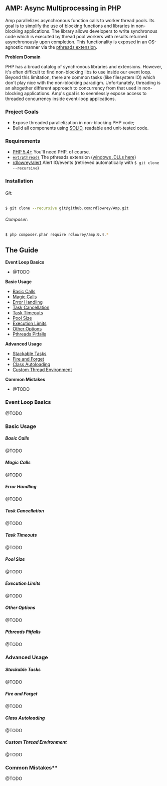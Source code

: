AMP: Async Multiprocessing in PHP
---------------------------------

Amp parallelizes asynchronous function calls to worker thread pools. Its goal is to simplify the
use of blocking functions and libraries in non-blocking applications. The library allows developers
to write synchronous code which is executed by thread pool workers with results returned
asynchronously upon completion. This functionality is exposed in an OS-agnostic manner via the
[pthreads extension][pthreads].

**Problem Domain**

PHP has a broad catalog of synchronous libraries and extensions. However, it's often difficult to
find non-blocking libs to use inside our event loop. Beyond this limitation, there are common tasks
(like filesystem IO) which don't play nice with the non-blocking paradigm. Unfortunately, threading
is an altogether different approach to concurrency from that used in non-blocking applications.
Amp's goal is to seemlessly expose access to threaded concurrency inside event-loop applications.


### Project Goals

* Expose threaded parallelization in non-blocking PHP code;
* Build all components using [SOLID][solid], readable and unit-tested code.

### Requirements

* [PHP 5.4+][php-net] You'll need PHP, of course.
* [`ext/pthreads`][pthreads] The pthreads extension ([windows .DLLs here][win-pthreads-dlls])
* [rdlowrey/alert][alert] Alert IO/events (retrieved automatically with `$ git clone --recursive`)

[php-net]: http://php.net "php.net"
[pthreads]: http://pecl.php.net/package/pthreads "pthreads"
[solid]: http://en.wikipedia.org/wiki/SOLID_(object-oriented_design) "S.O.L.I.D."
[alert]: https://github.com/rdlowrey/Alert "Alert IO/events"
[win-pthreads-dlls]: http://windows.php.net/downloads/pecl/releases/pthreads/ "pthreads Windows DLLs"

### Installation

###### Git:

```bash
$ git clone --recursive git@github.com:rdlowrey/Amp.git
```

###### Composer:

```bash
$ php composer.phar require rdlowrey/amp:0.4.*
```

## The Guide

**Event Loop Basics**

* @TODO

**Basic Usage**

* [Basic Calls](#basic-calls)
* [Magic Calls](#magic-calls)
* [Error Handling](#error-handling)
* [Task Cancellation](#task-cancellation)
* [Task Timeouts](#task-timeouts)
* [Pool Size](#pool-size)
* [Execution Limits](#execution-limits)
* [Other Options](#other-options)
* [Pthreads Pitfalls](#pthreads-pitfalls)

**Advanced Usage**

* [Stackable Tasks](#stackable-tasks)
* [Fire and Forget](#fire-and-forget)
* [Class Autoloading](#class-autoloading)
* [Custom Thread Environment](#custom-thread-environment)

**Common Mistakes**

* @TODO




### Event Loop Basics
@TODO

### Basic Usage

##### Basic Calls
@TODO

##### Magic Calls
@TODO

##### Error Handling
@TODO

##### Task Cancellation
@TODO

##### Task Timeouts
@TODO

##### Pool Size
@TODO

##### Execution Limits
@TODO

##### Other Options
@TODO

##### Pthreads Pitfalls
@TODO


### Advanced Usage

##### Stackable Tasks
@TODO

##### Fire and Forget
@TODO

##### Class Autoloading
@TODO

##### Custom Thread Environment
@TODO


### Common Mistakes**

@TODO
